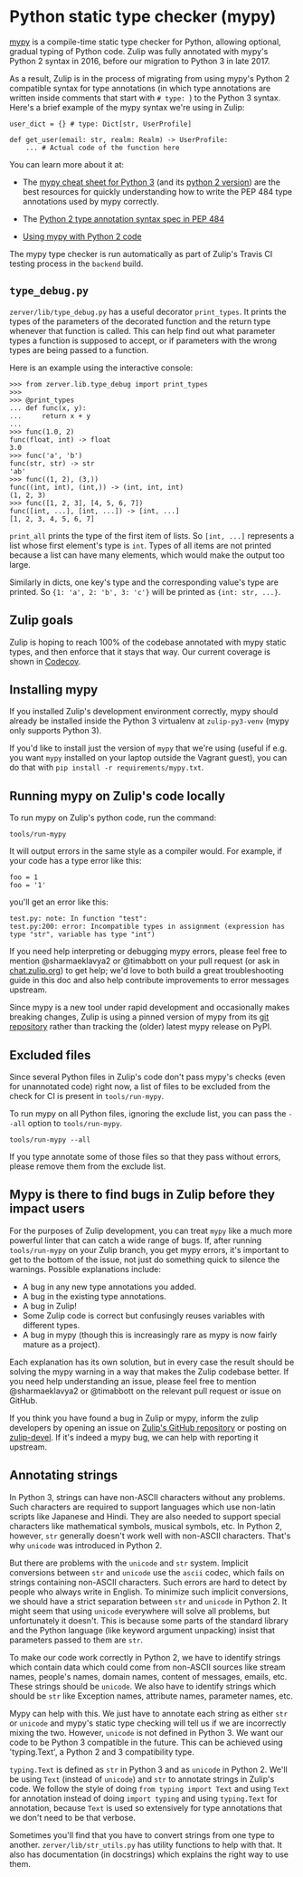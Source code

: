 # Python static type checker (mypy)

[mypy](http://mypy-lang.org/) is a compile-time static type checker
for Python, allowing optional, gradual typing of Python code.  Zulip
was fully annotated with mypy's Python 2 syntax in 2016, before our
migration to Python 3 in late 2017.

As a result, Zulip is in the process of migrating from using mypy's
Python 2 compatible syntax for type annotations (in which type
annotations are written inside comments that start with `# type: `) to
the Python 3 syntax.  Here's a brief example of the mypy syntax we're
using in Zulip:

```
user_dict = {} # type: Dict[str, UserProfile]

def get_user(email: str, realm: Realm) -> UserProfile:
    ... # Actual code of the function here
```

You can learn more about it at:

* The
  [mypy cheat sheet for Python 3](http://mypy.readthedocs.io/en/latest/cheat_sheet_py3.html)
  (and its
  [python 2 version](https://github.com/python/mypy/blob/master/docs/source/cheat_sheet.rst))
  are the best resources for quickly understanding how to write the
  PEP 484 type annotations used by mypy correctly.

* The [Python 2 type annotation syntax spec in PEP
  484](https://www.python.org/dev/peps/pep-0484/#suggested-syntax-for-python-2-7-and-straddling-code)

* [Using mypy with Python 2 code](http://mypy.readthedocs.io/en/latest/python2.html)

The mypy type checker is run automatically as part of Zulip's Travis
CI testing process in the `backend` build.

## `type_debug.py`

`zerver/lib/type_debug.py` has a useful decorator `print_types`.  It
prints the types of the parameters of the decorated function and the
return type whenever that function is called.  This can help find out
what parameter types a function is supposed to accept, or if
parameters with the wrong types are being passed to a function.

Here is an example using the interactive console:

```
>>> from zerver.lib.type_debug import print_types
>>>
>>> @print_types
... def func(x, y):
...     return x + y
...
>>> func(1.0, 2)
func(float, int) -> float
3.0
>>> func('a', 'b')
func(str, str) -> str
'ab'
>>> func((1, 2), (3,))
func((int, int), (int,)) -> (int, int, int)
(1, 2, 3)
>>> func([1, 2, 3], [4, 5, 6, 7])
func([int, ...], [int, ...]) -> [int, ...]
[1, 2, 3, 4, 5, 6, 7]
```

`print_all` prints the type of the first item of lists.  So `[int, ...]` represents
a list whose first element's type is `int`.  Types of all items are not printed
because a list can have many elements, which would make the output too large.

Similarly in dicts, one key's type and the corresponding value's type are printed.
So `{1: 'a', 2: 'b', 3: 'c'}` will be printed as `{int: str, ...}`.

## Zulip goals

Zulip is hoping to reach 100% of the codebase annotated with mypy
static types, and then enforce that it stays that way.  Our current
coverage is shown in
[Codecov](https://codecov.io/gh/zulip/zulip).

## Installing mypy

If you installed Zulip's development environment correctly, mypy
should already be installed inside the Python 3 virtualenv at
`zulip-py3-venv` (mypy only supports Python 3).

If you'd like to install just the version of `mypy` that we're using
(useful if e.g. you want `mypy` installed on your laptop outside the
Vagrant guest), you can do that with `pip install -r
requirements/mypy.txt`.

## Running mypy on Zulip's code locally

To run mypy on Zulip's python code, run the command:

    tools/run-mypy

It will output errors in the same style as a compiler would.  For
example, if your code has a type error like this:

```
foo = 1
foo = '1'
```

you'll get an error like this:

```
test.py: note: In function "test":
test.py:200: error: Incompatible types in assignment (expression has type "str", variable has type "int")
```

If you need help interpreting or debugging mypy errors, please feel
free to mention @sharmaeklavya2 or @timabbott on your pull request (or
ask in [chat.zulip.org](https://chat.zulip.org)) to get help; we'd love to both
build a great troubleshooting guide in this doc and also help
contribute improvements to error messages upstream.

Since mypy is a new tool under rapid development and occasionally
makes breaking changes, Zulip is using a pinned version of mypy from
its [git repository](https://github.com/python/mypy) rather than
tracking the (older) latest mypy release on PyPI.

## Excluded files

Since several Python files in Zulip's code don't pass mypy's checks
(even for unannotated code) right now, a list of files to be excluded
from the check for CI is present in `tools/run-mypy`.

To run mypy on all Python files, ignoring the exclude list, you can
pass the `--all` option to `tools/run-mypy`.

    tools/run-mypy --all

If you type annotate some of those files so that they pass without
errors, please remove them from the exclude list.

## Mypy is there to find bugs in Zulip before they impact users

For the purposes of Zulip development, you can treat `mypy` like a
much more powerful linter that can catch a wide range of bugs.  If,
after running `tools/run-mypy` on your Zulip branch, you get mypy
errors, it's important to get to the bottom of the issue, not just do
something quick to silence the warnings.  Possible explanations include:

* A bug in any new type annotations you added.
* A bug in the existing type annotations.
* A bug in Zulip!
* Some Zulip code is correct but confusingly reuses variables with
  different types.
* A bug in mypy (though this is increasingly rare as mypy is now
  fairly mature as a project).

Each explanation has its own solution, but in every case the result
should be solving the mypy warning in a way that makes the Zulip
codebase better.  If you need help understanding an issue, please feel
free to mention @sharmaeklavya2 or @timabbott on the relevant pull
request or issue on GitHub.

If you think you have found a bug in Zulip or mypy, inform the zulip
developers by opening an issue on [Zulip's GitHub
repository](https://github.com/zulip/zulip/issues) or posting on
[zulip-devel](https://groups.google.com/d/forum/zulip-devel).  If it's
indeed a mypy bug, we can help with reporting it upstream.

## Annotating strings

In Python 3, strings can have non-ASCII characters without any problems.
Such characters are required to support languages which use non-latin
scripts like Japanese and Hindi.  They are also needed to support special
characters like mathematical symbols, musical symbols, etc.
In Python 2, however, `str` generally doesn't work well with non-ASCII
characters.  That's why `unicode` was introduced in Python 2.

But there are problems with the `unicode` and `str` system.  Implicit
conversions between `str` and `unicode` use the `ascii` codec, which
fails on strings containing non-ASCII characters.  Such errors are hard
to detect by people who always write in English.  To minimize such
implicit conversions, we should have a strict separation between `str`
and `unicode` in Python 2.  It might seem that using `unicode` everywhere
will solve all problems, but unfortunately it doesn't.  This is because
some parts of the standard library and the Python language (like keyword
argument unpacking) insist that parameters passed to them are `str`.

To make our code work correctly in Python 2, we have to identify strings
which contain data which could come from non-ASCII sources like stream
names, people's names, domain names, content of messages, emails, etc.
These strings should be `unicode`.  We also have to identify strings
which should be `str` like Exception names, attribute names, parameter
names, etc.

Mypy can help with this.  We just have to annotate each string as either
`str` or `unicode` and mypy's static type checking will tell us if we
are incorrectly mixing the two.  However, `unicode` is not defined in
Python 3.  We want our code to be Python 3 compatible in the future.
This can be achieved using 'typing.Text', a Python 2 and 3 compatibility type.

`typing.Text` is defined as `str` in Python 3 and as `unicode` in
Python 2.  We'll be using `Text` (instead of `unicode`) and `str`
to annotate strings in Zulip's code.  We follow the style of doing
`from typing import Text` and using `Text` for annotation instead
of doing `import typing` and using `typing.Text` for annotation, because
`Text` is used so extensively for type annotations that we don't
need to be that verbose.

Sometimes you'll find that you have to convert strings from one type to
another.  `zerver/lib/str_utils.py` has utility functions to help with that.
It also has documentation (in docstrings) which explains the right way
to use them.
